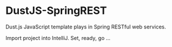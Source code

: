 DustJS-SpringREST
=================

Dust.js JavaScript template plays in Spring RESTful web services.


Import project into IntelliJ. Set, ready, go ...
